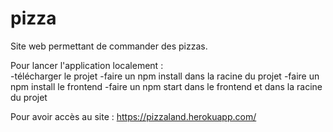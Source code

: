 # pizza

Site web permettant de commander des pizzas.

Pour lancer l'application localement : <br/>
-télécharger le projet
-faire un npm install dans la racine du projet
-faire un npm install le frontend
-faire un npm start dans le frontend et dans la racine du projet

Pour avoir accès au site :
https://pizzaland.herokuapp.com/
